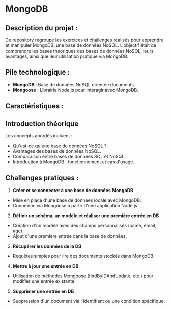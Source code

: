 # MongoDB

## Description du projet : 
Ce repository regroupe les exercices et challenges réalisés pour apprendre et manipuler MongoDB, une base de données NoSQL. 
L'objectif était de comprendre les bases théoriques des bases de données NoSQL, leurs avantages, ainsi que leur utilisation pratique via MongoDB.

## Pile technologique : 
- **MongoDB** : Base de données NoSQL orientée documents.
- **Mongoose** : Librairie Node.js pour interagir avec MongoDB.

## Caractéristiques : 
## Introduction théorique
Les concepts abordés incluent : 
- Qu'est-ce qu'une base de données NoSQL ?
- Avantages des bases de données NoSQL.
- Comparaison entre bases de données SQL et NoSQL.
- Introduction à MongoDB : fonctionnement et cas d'usage.

## Challenges pratiques : 
1. **Créer et se connecter à une base de données MongoDB** 
- Mise en place d'une base de données locale avec MongoDB.
- Connexion via Mongoose à partir d'une application Node.js.
2. **Définir un schéma, un modèle et réaliser une première entrée en DB**
- Création d'un modèle avec des champs personnalisés (name, email, age).
- Ajout d'une première entrée dans la base de données.
3. **Récupérer les données de la DB**
- Requêtes simples pour lire des documents stockés dans MongoDB.
4. **Mettre à jour une entrée en DB**
- Utilisation de méthodes Mongoose (findByIDAndUpdate, etc.) pour modifier une entrée existante.
5. **Supprimer une entrée en DB**
- Suppression d'un document via l'identifiant ou une condition spécifique.
